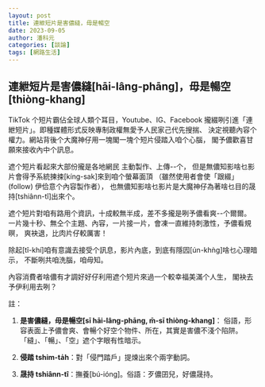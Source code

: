 ```yaml
---
layout: post
title: 連紲短片是害儂縫，毋是暢空
date: 2023-09-05
author: 潘科元
categories: [談論]
tags: [網路生活]
---
```


## 連紲短片是害儂縫[hāi-lâng-phāng]，毋是暢空[thiòng-khang]

TikTok 个短片霸佔全球人類个耳目，Youtube、IG、Facebook
攏綴咧引進「連紲短片」。即種媒體形式反映專制政權無愛予人民家己代先搜揣、
決定視聽內容个權力。網站背後个大魔神仔用一塊閣一塊个短片侵踏入咱个心腦，
閣予儂歡喜甘願來接收內中个訊息。

遮个短片看起來大部份攏是各地網民 主動製作、上傳\--个，
但是無儂知影啥乜影片會得予系統揀捒[kíng-sak]來到咱个螢幕面頂
（雖然使用者會使「跟綴」(follow) 伊佮意个內容製作者），
也無儂知影啥乜影片是大魔神仔為著啥乜目的晟持[tshiânn-tî]出來个。

遮个短片對咱有路用个資訊，十成較無半成，差不多攏是咧予儂看爽\--个爾爾。
一片幾十秒、無仝个主題、內容，一片接一片，會凍一直維持刺激性，予儂看規暝，
爽袂退，比肉片仔較厲害！

除起[tî-khí]咱有意識去接受个訊息，影片內底，到底有隱囥[ún-khǹg]啥乜心理暗示，
不斷咧共咱洗腦，咱毋知。

內容消費者啥儂有才調好好仔利用遮个短片來過一个較幸福美滿个人生，
閣袂去予伊利用去咧？

註：

1. **是害儂縫，毋是暢空[sī hāi-lâng-phāng, m̄-sī thiòng-khang]**：
俗語，形容表面上予儂會爽、會暢个好空个物件、所在，其實是害儂不淺个陷阱。
「縫」、「暢」、「空」遮个字眼有性暗示。

2. **侵踏 tshim-ta̍h**：對「侵門踏戶」提煉出來个兩字動詞。

3. **晟持 tshiânn-tî**：撫養[bú-ióng]。俗語：歹儂囝兒，好儂晟持。
